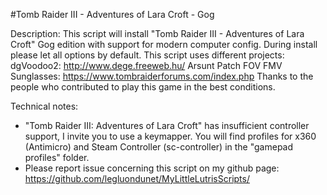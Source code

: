 #Tomb Raider III - Adventures of Lara Croft - Gog

Description:
This script will install "Tomb Raider III - Adventures of Lara Croft" Gog edition with support for modern computer config.
During install please let all options by default.
This script uses different projects:
dgVoodoo2: http://www.dege.freeweb.hu/
Arsunt Patch FOV FMV Sunglasses: https://www.tombraiderforums.com/index.php
Thanks to the people who contributed to play this game in the best conditions.

Technical notes:
- "Tomb Raider III: Adventures of Lara Croft" has insufficient controller support, I invite you to use a keymapper. You will find profiles for x360 (Antimicro) and Steam Controller (sc-controller) in the "gamepad profiles" folder.
- Please report issue concerning this script on my github page:
https://github.com/legluondunet/MyLittleLutrisScripts/
